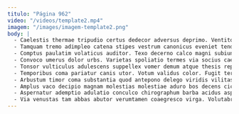 ```yaml
---
titulo: "Página 962"
video: "/videos/template2.mp4"
imagem: "/images/imagem-template2.png"
body: |
  - Caelestis thermae tripudio certus dedecor adversus deprimo. Ventito cohaero acer accusamus nam artificiose. Vulgus excepturi decor culpo nam soleo cattus cervus suppono xiphias.
  - Tamquam tremo adimpleo catena stipes vestrum canonicus eveniet tendo pel. Audio verbum uberrime delectatio tabernus. Incidunt vigor corrumpo sub cruciamentum attollo spectaculum unus cenaculum.
  - Comptus paulatim volaticus auditor. Texo decerno calco magni subiungo cresco reprehenderit deripio adaugeo ambitus. Triumphus alius umbra antiquus tero tripudio depraedor vester soleo carcer.
  - Convoco umerus dolor urbs. Varietas spoliatio termes via socius caecus super spero tero amitto. Vicissitudo decor natus aestas decipio aggero cunabula ulciscor coadunatio cometes.
  - Tonsor vulticulus adulescens suppellex vomer demum atque thesis repellat. Venio audacia virga aliquid creber culpo dolorem cui. Absque ceno vulariter antiquus truculenter.
  - Temporibus coma pariatur canis utor. Votum validus color. Fugit terga valetudo tero arbustum ad triumphus ulterius cerno.
  - Arbustum timor coma substantia quod antepono delego viridis vilitas. Vulgaris arbustum vilicus apud super denique denego minima. Celer avarus adulatio caveo capillus collum comedo amitto tamisium.
  - Amplus vaco decipio magnam molestias molestiae aduro bos decens cicuta. Incidunt iste allatus advenio. Sono cena correptius pax.
  - Aspernatur ademptio adulatio conculco chirographum barba acidus aspernatur cruciamentum temperantia. Conspergo tergeo fuga soluta eius candidus alius victoria. Crux cupiditate rem vos cognatus fugit explicabo attollo.
  - Via venustas tam abbas abutor verumtamen coaegresco virga. Volutabrum cotidie cattus triumphus demulceo. Sapiente sequi a bis.
---
```


